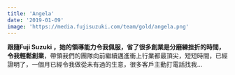 ```yaml
---
title: 'Angela'
date: '2019-01-09'
image: 'https://media.fujisuzuki.com/team/gold/angela.png'
---
```

**跟隨Fuji Suzuki ，她的領導能力令我佩服，省了很多創業是分磨練挫折的時間，令我輕鬆創業**，帶領我們的團隊向前繼續邁進衝上行業都最頂尖，短短時間，已經證明了，一個月已經令我做從未有過的生意，很多客戶主動打電話找我...